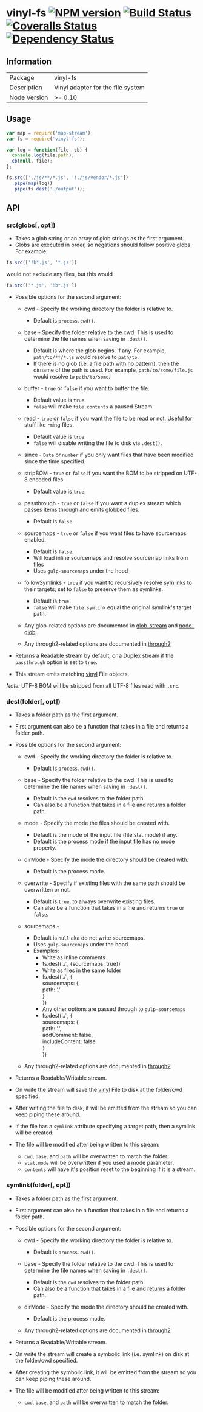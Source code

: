 # vinyl-fs [![NPM version][npm-image]][npm-url] [![Build Status][travis-image]][travis-url] [![Coveralls Status][coveralls-image]][coveralls-url] [![Dependency Status][depstat-image]][depstat-url]
## Information
<table>
  <tr><td>Package</td><td>vinyl-fs</td></tr>
  <tr><td>Description</td><td>Vinyl adapter for the file system</td></tr>
  <tr><td>Node Version</td><td>>= 0.10</td></tr>
</table>

## Usage

```javascript
var map = require('map-stream');
var fs = require('vinyl-fs');

var log = function(file, cb) {
  console.log(file.path);
  cb(null, file);
};

fs.src(['./js/**/*.js', '!./js/vendor/*.js'])
  .pipe(map(log))
  .pipe(fs.dest('./output'));
```

## API
### src(globs[, opt])
- Takes a glob string or an array of glob strings as the first argument.
- Globs are executed in order, so negations should follow positive globs. For example:

```js
fs.src(['!b*.js', '*.js'])
```

would not exclude any files, but this would

```js
fs.src(['*.js', '!b*.js'])
```

- Possible options for the second argument:
  - cwd - Specify the working directory the folder is relative to.
    - Default is `process.cwd()`.

  - base - Specify the folder relative to the cwd. This is used to determine the file names when saving in `.dest()`.
    - Default is where the glob begins, if any. For example, `path/to/**/*.js` would resolve to `path/to`.
    - If there is no glob (i.e. a file path with no pattern), then the dirname of the path is used. For example, `path/to/some/file.js` would resolve to `path/to/some`.

  - buffer - `true` or `false` if you want to buffer the file.
    - Default value is `true`.
    - `false` will make `file.contents` a paused Stream.

  - read - `true` or `false` if you want the file to be read or not. Useful for stuff like `rm`ing files.
    - Default value is `true`.
    - `false` will disable writing the file to disk via `.dest()`.

  - since - `Date` or `number` if you only want files that have been modified since the time specified.
  - stripBOM - `true` or `false` if you want the BOM to be stripped on UTF-8 encoded files.
    - Default value is `true`.

  - passthrough - `true` or `false` if you want a duplex stream which passes items through and emits globbed files.
    - Default is `false`.

  - sourcemaps - `true` or `false` if you want files to have sourcemaps enabled.
    - Default is `false`.
    - Will load inline sourcemaps and resolve sourcemap links from files
    - Uses `gulp-sourcemaps` under the hood
  - followSymlinks - `true` if you want to recursively resolve symlinks to their targets; set to `false` to preserve them as symlinks.
    - Default is `true`.
    - `false` will make `file.symlink` equal the original symlink's target path.
  - Any glob-related options are documented in [glob-stream] and [node-glob].

  - Any through2-related options are documented in [through2]

- Returns a Readable stream by default, or a Duplex stream if the `passthrough` option is set to `true`.
- This stream emits matching [vinyl] File objects.

_Note:_ UTF-8 BOM will be stripped from all UTF-8 files read with `.src`.

### dest(folder[, opt])
- Takes a folder path as the first argument.
- First argument can also be a function that takes in a file and returns a folder path.
- Possible options for the second argument:
  - cwd - Specify the working directory the folder is relative to.
    - Default is `process.cwd()`.

  - base - Specify the folder relative to the cwd. This is used to determine the file names when saving in `.dest()`.
    - Default is the `cwd` resolves to the folder path.
    - Can also be a function that takes in a file and returns a folder path.

  - mode - Specify the mode the files should be created with.
    - Default is the mode of the input file (file.stat.mode) if any.
    - Default is the process mode if the input file has no mode property.

  - dirMode - Specify the mode the directory should be created with.
    - Default is the process mode.

  - overwrite - Specify if existing files with the same path should be overwritten or not.
    - Default is `true`, to always overwrite existing files.
    - Can also be a function that takes in a file and returns `true` or `false`.

  - sourcemaps -
    - Default is `null` aka do not write sourcemaps.
    - Uses `gulp-sourcemaps` under the hood
    - Examples:
      - Write as inline comments
      - fs.dest('./', {sourcemaps: true})
      - Write as files in the same folder
      - fs.dest('./', {<br>  sourcemaps: {<br>    path: '.'<br>  }<br>})
      - Any other options are passed through to `gulp-sourcemaps`
      - fs.dest('./', {<br>  sourcemaps: {<br>    path: '.',<br>    addComment: false,<br>    includeContent: false<br>  }<br>})

  - Any through2-related options are documented in [through2]

- Returns a Readable/Writable stream.
- On write the stream will save the [vinyl] File to disk at the folder/cwd specified.
- After writing the file to disk, it will be emitted from the stream so you can keep piping these around.
- If the file has a `symlink` attribute specifying a target path, then a symlink will be created.
- The file will be modified after being written to this stream:
  - `cwd`, `base`, and `path` will be overwritten to match the folder.
  - `stat.mode` will be overwritten if you used a mode parameter.
  - `contents` will have it's position reset to the beginning if it is a stream.

### symlink(folder[, opt])
- Takes a folder path as the first argument.
- First argument can also be a function that takes in a file and returns a folder path.
- Possible options for the second argument:
  - cwd - Specify the working directory the folder is relative to.
    - Default is `process.cwd()`.

  - base - Specify the folder relative to the cwd. This is used to determine the file names when saving in `.dest()`.
    - Default is the `cwd` resolves to the folder path.
    - Can also be a function that takes in a file and returns a folder path.
  - dirMode - Specify the mode the directory should be created with.
    - Default is the process mode.

  - Any through2-related options are documented in [through2]

- Returns a Readable/Writable stream.
- On write the stream will create a symbolic link (i.e. symlink) on disk at the folder/cwd specified.
- After creating the symbolic link, it will be emitted from the stream so you can keep piping these around.
- The file will be modified after being written to this stream:
  - `cwd`, `base`, and `path` will be overwritten to match the folder.

[glob-stream]: https://github.com/gulpjs/glob-stream
[node-glob]: https://github.com/isaacs/node-glob
[gaze]: https://github.com/shama/gaze
[glob-watcher]: https://github.com/wearefractal/glob-watcher
[vinyl]: https://github.com/wearefractal/vinyl
[through2]: https://github.com/rvagg/through2
[npm-url]: https://www.npmjs.com/package/vinyl-fs
[npm-image]: https://badge.fury.io/js/vinyl-fs.svg
[travis-url]: https://travis-ci.org/gulpjs/vinyl-fs
[travis-image]: https://travis-ci.org/gulpjs/vinyl-fs.svg?branch=master
[coveralls-url]: https://coveralls.io/r/wearefractal/vinyl-fs
[coveralls-image]: https://img.shields.io/coveralls/wearefractal/vinyl-fs.svg?style=flat
[depstat-url]: https://david-dm.org/gulpjs/vinyl-fs
[depstat-image]: https://david-dm.org/gulpjs/vinyl-fs.svg
